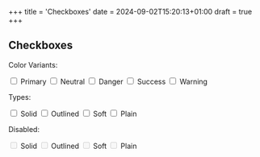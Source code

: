 +++
title = 'Checkboxes'
date = 2024-09-02T15:20:13+01:00
draft = true
+++

## Checkboxes

Color Variants:

<label class="checkbox-label">
    <input type="checkbox" class="solid primary">
    Primary
</label>
<label class="checkbox-label">
    <input type="checkbox" class="solid neutral">
    Neutral
</label>
<label class="checkbox-label">
    <input type="checkbox" class="solid danger">
    Danger
</label>
<label class="checkbox-label">
    <input type="checkbox" class="solid success">
    Success
</label>
<label class="checkbox-label">
    <input type="checkbox" class="solid warning">
    Warning
</label>

Types:

<label class="checkbox-label">
    <input type="checkbox" class="solid primary">
    Solid
</label>
<label class="checkbox-label">
    <input type="checkbox" class="outlined primary">
    Outlined
</label>
<label class="checkbox-label">
    <input type="checkbox" class="soft primary">
    Soft
</label>
<label class="checkbox-label">
    <input type="checkbox" class="plain primary">
    Plain
</label>

Disabled:

<label class="checkbox-label">
    <input type="checkbox" class="solid primary" disabled>
    Solid
</label>
<label class="checkbox-label">
    <input type="checkbox" class="outlined primary" disabled>
    Outlined
</label>
<label class="checkbox-label">
    <input type="checkbox" class="soft primary" disabled>
    Soft
</label>
<label class="checkbox-label">
    <input type="checkbox" class="plain primary" disabled>
    Plain
</label>